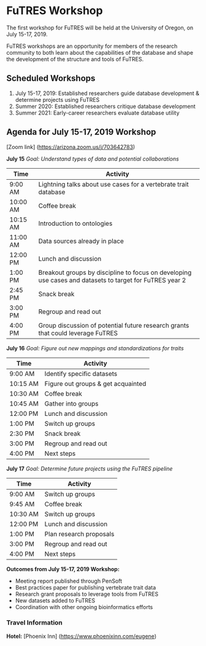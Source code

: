 # FuTRES Workshop
The first workshop for FuTRES will be held at the University of Oregon, on July 15-17, 2019.

FuTRES workshops are an opportunity for members of the research community to both learn about the capabilities of the database and shape the development of the structure and tools of FuTRES.

## Scheduled Workshops
1. July 15-17, 2019: Established researchers guide database development & determine projects using FuTRES
2. Summer 2020: Established researchers critique database development
3. Summer 2021: Early-career researchers evaluate database utility

## Agenda for July 15-17, 2019 Workshop

[Zoom link] (https://arizona.zoom.us/j/703642783)

**July 15**
*Goal: Understand types of data and potential collaborations*

| Time | Activity |
| --- | --- |
| 9:00 AM | Lightning talks about use cases for a vertebrate trait database |
| 10:00 AM | Coffee break |
| 10:15 AM | Introduction to ontologies |
| 11:00 AM | Data sources already in place |
| 12:00 PM | Lunch and discussion |
| 1:00 PM | Breakout groups by discipline to focus on developing use cases and datasets to target for FuTRES year 2 |
| 2:45 PM | Snack break |
| 3:00 PM | Regroup and read out |
| 4:00 PM | Group discussion of potential future research grants that could leverage FuTRES |

**July 16**
*Goal: Figure out new mappings and standardizations for traits*

| Time | Activity |
| --- | --- |
| 9:00 AM | Identify specific datasets |
| 10:15 AM | Figure out groups & get acquainted |
| 10:30 AM | Coffee break |
| 10:45 AM | Gather into groups |
| 12:00 PM | Lunch and discussion |
| 1:00 PM | Switch up groups |
| 2:30 PM | Snack break |
| 3:00 PM | Regroup and read out |
| 4:00 PM | Next steps |


**July 17**
*Goal: Determine future projects using the FuTRES pipeline*

| Time | Activity |
| --- | --- |
| 9:00 AM | Switch up groups |
| 9:45 AM | Coffee break |
| 10:30 AM | Switch up groups |
| 12:00 PM | Lunch and discussion |
| 1:00 PM | Plan research proposals |
| 3:00 PM | Regroup and read out |
| 4:00 PM | Next steps |

**Outcomes from July 15-17, 2019 Workshop:**
- Meeting report published through PenSoft
- Best practices paper for publishing vertebrate trait data
- Research grant proposals to leverage tools from FuTRES
- New datasets added to FuTRES
- Coordination with other ongoing bioinformatics efforts

### Travel Information
**Hotel:** [Phoenix Inn] (https://www.phoenixinn.com/eugene)

